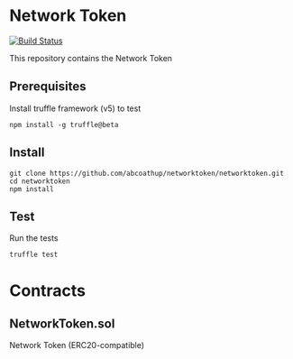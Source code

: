 # Network Token

[![Build Status](https://img.shields.io/travis/abcoathup/networktoken.svg?branch=master&style=flat-square)](https://travis-ci.org/abcoathup/networktoken)


This repository contains the Network Token

## Prerequisites

Install truffle framework (v5) to test

```
npm install -g truffle@beta
```


## Install
```
git clone https://github.com/abcoathup/networktoken/networktoken.git
cd networktoken
npm install
```

## Test
Run the tests

```
truffle test
```

# Contracts

## NetworkToken.sol
Network Token (ERC20-compatible)